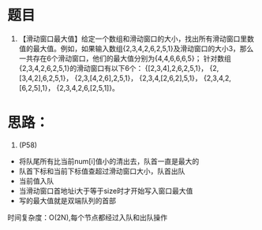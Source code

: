 # 题目
1. 【滑动窗口最大值】给定一个数组和滑动窗口的大小，找出所有滑动窗口里数值的最大值。例如，如果输入数组{2,3,4,2,6,2,5,1}及滑动窗口的大小3，那么一共存在6个滑动窗口，他们的最大值分别为{4,4,6,6,6,5}； 针对数组{2,3,4,2,6,2,5,1}的滑动窗口有以下6个： {[2,3,4],2,6,2,5,1}， {2,[3,4,2],6,2,5,1}， {2,3,[4,2,6],2,5,1}， {2,3,4,[2,6,2],5,1}， {2,3,4,2,[6,2,5],1}， {2,3,4,2,6,[2,5,1]}。
# 思路：
1. (P58)
- 将队尾所有比当前num[i]值小的清出去，队首一直是最大的
- 队首下标和当前下标值查超过滑动窗口大小，队首出队
- 当前值入队
- 当滑动窗口首地址i大于等于size时才开始写入窗口最大值
- 写的最大值就是双端队列的首部

时间复杂度：O(2N),每个节点都经过入队和出队操作